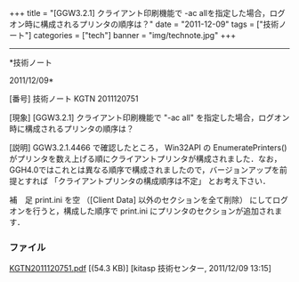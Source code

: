 ﻿+++
title = "[GGW3.2.1] クライアント印刷機能で -ac allを指定した場合，ログオン時に構成されるプリンタの順序は？"
date = "2011-12-09"
tags = ["技術ノート"]
categories = ["tech"]
banner = "img/technote.jpg"
+++

-----------------------------------------------------------------------------------------------------------------------------

*技術ノート

2011/12/09*


[番号]
技術ノート KGTN 2011120751

[現象]
[GGW3.2.1] クライアント印刷機能で "-ac all"
を指定した場合，ログオン時に構成されるプリンタの順序は？

[説明]
GGW3.2.1.4466 で確認したところ， Win32API の EnumeratePrinters()
がプリンタを数え上げる順にクライアントプリンタが構成されました．なお，
GGH4.0ではこれとは異なる順序で構成されましたので，バージョンアップを前提とすれば
「クライアントプリンタの構成順序は不定」 とお考え下さい．

補　足
print.ini を空 （[Client Data] 以外のセクションを全て削除）
にしてログオンを行うと，構成した順序で print.ini
にプリンタのセクションが追加されます．


### ファイル





[KGTN2011120751.pdf](http://techreport.kitasp.net/attachments/download/738/KGTN2011120751.pdf)
 [(54.3 KB)] [kitasp 技術センター, 2011/12/09
13:15]
